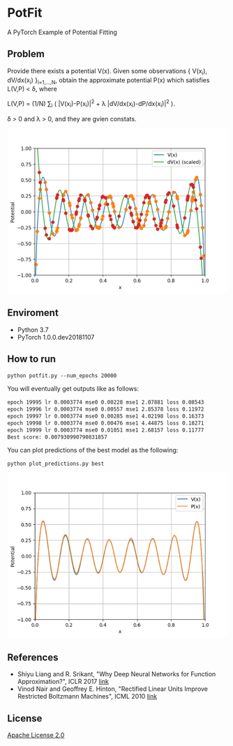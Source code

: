 # PotFit
A PyTorch Example of Potential Fitting

## Problem
Provide there exists a potential V(x). Given some observations \{ V(x<sub>i</sub>), dV/dx(x<sub>i</sub>) \}<sub>i=1,...,N</sub>, obtain the approximate potential P(x) which satisfies L(V,P) &lt; &delta;, where

L(V,P) = (1/N) &sum;<sub>i</sub> ( |V(x<sub>i</sub>)-P(x<sub>i</sub>)|<sup>2</sup> + &lambda; |dV/dx(x<sub>i</sub>)-dP/dx(x<sub>i</sub>)|<sup>2</sup> ).

&delta; &gt; 0 and &lambda; &gt; 0, and they are gvien constats.

![Potentail](potential.png)

## Enviroment
* Python 3.7
* PyTorch 1.0.0.dev20181107
 
## How to run
```
python potfit.py --num_epochs 20000
```

You will eventually get outputs like as follows:
```
epoch 19995 lr 0.0003774 mse0 0.00228 mse1 2.07881 loss 0.08543
epoch 19996 lr 0.0003774 mse0 0.00557 mse1 2.85378 loss 0.11972
epoch 19997 lr 0.0003774 mse0 0.00285 mse1 4.02198 loss 0.16373
epoch 19998 lr 0.0003774 mse0 0.00476 mse1 4.44875 loss 0.18271
epoch 19999 lr 0.0003774 mse0 0.01051 mse1 2.68157 loss 0.11777
Best score: 0.007930990790831857
```

You can plot predictions of the best model as the following:
```
python plot_predictions.py best
```

![Predicted Potentail](PredictedPotential.png)

## References
* Shiyu Liang and R. Srikant, "Why Deep Neural Networks for Function Approximation?", ICLR 2017 [link](https://arxiv.org/abs/1610.04161)
* Vinod Nair and Geoffrey E. Hinton, "Rectified Linear Units Improve Restricted Boltzmann Machines", ICML 2010 [link](http://www.cs.toronto.edu/%7Ehinton/absps/reluICML.pdf)

## License

[Apache License 2.0](LICENSE)
